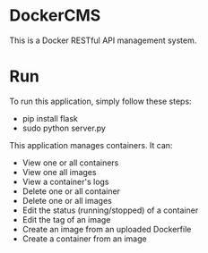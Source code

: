 # DockerCMS
This is a Docker RESTful API management system.

# Run
To run this application, simply follow these steps:
- pip install flask
- sudo python server.py

This application manages containers. It can:
- View one or all containers
- View one all images
- View a container's logs
- Delete one or all container
- Delete one or all images
- Edit the status (running/stopped) of a container
- Edit the tag of an image
- Create an image from an uploaded Dockerfile
- Create a container from an image
